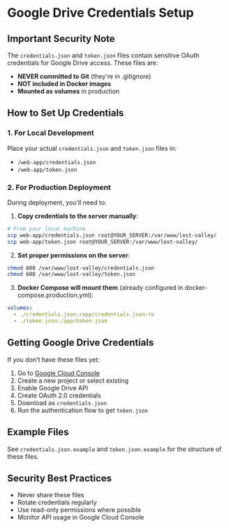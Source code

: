 # Google Drive Credentials Setup

## Important Security Note
The `credentials.json` and `token.json` files contain sensitive OAuth credentials for Google Drive access. These files are:
- **NEVER committed to Git** (they're in .gitignore)
- **NOT included in Docker images**
- **Mounted as volumes** in production

## How to Set Up Credentials

### 1. For Local Development
Place your actual `credentials.json` and `token.json` files in:
- `/web-app/credentials.json`
- `/web-app/token.json`

### 2. For Production Deployment

During deployment, you'll need to:

1. **Copy credentials to the server manually**:
```bash
# From your local machine
scp web-app/credentials.json root@YOUR_SERVER:/var/www/lost-valley/
scp web-app/token.json root@YOUR_SERVER:/var/www/lost-valley/
```

2. **Set proper permissions on the server**:
```bash
chmod 600 /var/www/lost-valley/credentials.json
chmod 600 /var/www/lost-valley/token.json
```

3. **Docker Compose will mount them** (already configured in docker-compose.production.yml):
```yaml
volumes:
  - ./credentials.json:/app/credentials.json:ro
  - ./token.json:/app/token.json
```

## Getting Google Drive Credentials

If you don't have these files yet:

1. Go to [Google Cloud Console](https://console.cloud.google.com/)
2. Create a new project or select existing
3. Enable Google Drive API
4. Create OAuth 2.0 credentials
5. Download as `credentials.json`
6. Run the authentication flow to get `token.json`

## Example Files
See `credentials.json.example` and `token.json.example` for the structure of these files.

## Security Best Practices
- Never share these files
- Rotate credentials regularly
- Use read-only permissions where possible
- Monitor API usage in Google Cloud Console